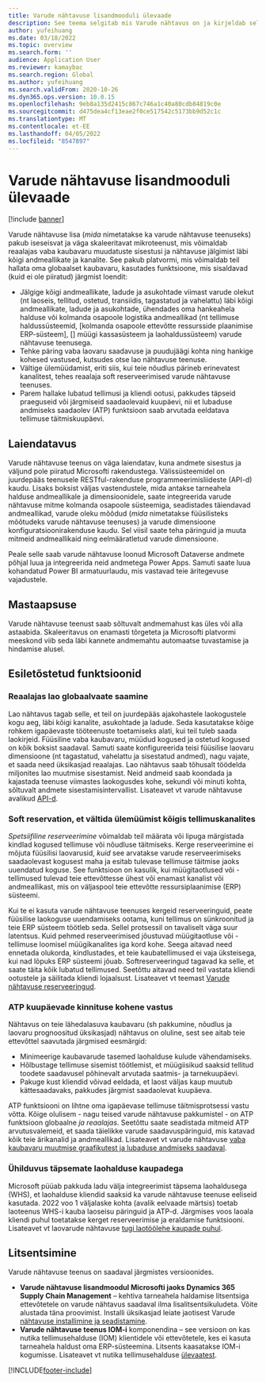 ```yaml
---
title: Varude nähtavuse lisandmooduli ülevaade
description: See teema selgitab mis Varude nähtavus on ja kirjeldab selle funktsioone.
author: yufeihuang
ms.date: 03/18/2022
ms.topic: overview
ms.search.form: ''
audience: Application User
ms.reviewer: kamaybac
ms.search.region: Global
ms.author: yufeihuang
ms.search.validFrom: 2020-10-26
ms.dyn365.ops.version: 10.0.15
ms.openlocfilehash: 9eb8a135d2415c867c746a1c40a80cdb84819c0e
ms.sourcegitcommit: d475dea4cf13eae2f0ce517542c5173bb9d52c1c
ms.translationtype: MT
ms.contentlocale: et-EE
ms.lasthandoff: 04/05/2022
ms.locfileid: "8547897"
---
```

# <a name="inventory-visibility-add-in-overview"></a>Varude nähtavuse lisandmooduli ülevaade

[!include [banner](../includes/banner.md)]

Varude nähtavuse lisa (*mida* nimetatakse ka varude nähtavuse teenuseks) pakub iseseisvat ja väga skaleeritavat mikroteenust, mis võimaldab reaalajas vaba kaubavaru muudatuste sisestusi ja nähtavuse jälgimist läbi kõigi andmeallikate ja kanalite. See pakub platvormi, mis võimaldab teil hallata oma globaalset kaubavaru, kasutades funktsioone, mis sisaldavad (kuid ei ole piiratud) järgmist loendit:

- Jälgige kõigi andmeallikate, ladude ja asukohtade viimast varude olekut (nt laoseis, tellitud, ostetud, transiidis, tagastatud ja vahelattu) läbi kõigi andmeallikate, ladude ja asukohtade, ühendades oma hankeahela halduse või kolmanda osapoole logistika andmeallikad (nt tellimuse haldussüsteemid, \[kolmanda osapoole ettevõtte ressursside plaanimise ERP-süsteem\], \[\] müügi kassasüsteem ja laohaldussüsteem) varude nähtavuse teenusega.
- Tehke päring vaba laovaru saadavuse ja puudujäägi kohta ning hankige kohesed vastused, kutsudes otse lao nähtavuse teenuse.
- Vältige ülemüüdamist, eriti siis, kui teie nõudlus pärineb erinevatest kanalitest, tehes reaalaja soft reserveerimised varude nähtavuse teenuses.
- Parem hallake lubatud tellimusi ja kliendi ootusi, pakkudes täpseid praeguseid või järgmiseid saadaolevaid kuupäevi, nii et lubaduse andmiseks saadaolev (ATP) funktsioon saab arvutada eeldatava tellimuse täitmiskuupäevi.

## <a name="extensibility"></a>Laiendatavus

Varude nähtavuse teenus on väga laiendatav, kuna andmete sisestus ja väljund pole piiratud Microsofti rakendustega. Välissüsteemidel on juurdepääs teenusele RESTful-rakenduse programmeerimisliideste (API-d) kaudu. Lisaks boksist väljas vastendustele, mida antakse tarneahela halduse andmeallikale ja dimensioonidele, saate integreerida varude nähtavuse mitme kolmanda osapoole süsteemiga, seadistades täiendavad andmeallikad, varude oleku mõõdud (*mida* nimetatakse füüsilisteks mõõtudeks varude nähtavuse teenuses) ja varude dimensioone konfiguratsioonirakenduse kaudu. Sel viisil saate teha päringuid ja muuta mitmeid andmeallikaid ning eelmääratletud varude dimensioone.

Peale selle saab varude nähtavuse loonud Microsoft Dataverse andmete põhjal luua ja integreerida neid andmetega Power Apps. Samuti saate luua kohandatud Power BI armatuurlaudu, mis vastavad teie äritegevuse vajadustele.

## <a name="scalability"></a>Mastaapsuse

Varude nähtavuse teenust saab sõltuvalt andmemahust kas üles või alla astaabida. Skaleeritavus on enamasti tõrgeteta ja Microsofti platvormi meeskond viib seda läbi kannete andmemahtu automaatse tuvastamise ja hindamise alusel.

## <a name="feature-highlights"></a>Esiletõstetud funktsioonid

### <a name="get-a-global-view-of-real-time-inventory"></a>Reaalajas lao globaalvaate saamine

Lao nähtavus tagab selle, et teil on juurdepääs ajakohastele laokogustele kogu aeg, läbi kõigi kanalite, asukohtade ja ladude. Seda kasutatakse kõige rohkem igapäevaste tööteenuste toetamiseks alati, kui teil tuleb saada laokirjeid. Füüsiline vaba kaubavaru, müüdud kogused ja ostetud kogused on kõik boksist saadaval. Samuti saate konfigureerida teisi füüsilise laovaru dimensioone (nt tagastatud, vahelattu ja sisestatud andmed), nagu vajate, et saada need üksikasjad reaalajas. Lao nähtavus saab tõhusalt töödelda miljonites lao muutmise sisestamist. Neid andmeid saab koondada ja kajastada teenuse viimastes laokogusdes kohe, sekundi või minuti kohta, sõltuvalt andmete sisestamisintervallist. Lisateavet vt varude nähtavuse avalikud [API-d](inventory-visibility-api.md).

### <a name="soft-reservation-to-avoid-overselling-across-all-order-channels"></a>Soft reservation, et vältida ülemüümist kõigis tellimuskanalites

*Spetsiifiline reserveerimine* võimaldab teil määrata või lipuga märgistada kindlad kogused tellimuse või nõudluse täitmiseks. Kerge reserveerimine ei mõjuta füüsilisi laovarusid, *kuid* see arvatakse varude reserveerimiseks saadaolevast kogusest maha ja esitab tulevase tellimuse täitmise jaoks uuendatud koguse. See funktsioon on kasulik, kui müügitaotlused või -tellimused tulevad teie ettevõttesse ühest või enamast kanalist või andmeallikast, mis on väljaspool teie ettevõtte ressursiplaanimise (ERP) süsteemi.

Kui te ei kasuta varude nähtavuse teenuses kergeid reserveeringuid, peate füüsilise laokoguse uuendamiseks ootama, kuni tellimus on sünkroonitud ja teie ERP süsteem töötleb seda. Sellel protsessil on tavaliselt väga suur latentsus. Kuid pehmed reserveerimised jõustuvad müügitaotluse või -tellimuse loomisel müügikanalites iga kord kohe. Seega aitavad need ennetada olukorda, kindlustades, et teie kaubatellimused ei vaja üksteisega, kui nad lõpuks ERP süsteemi jõuab. Softreserveeringud tagavad ka selle, et saate täita kõik lubatud tellimused. Seetõttu aitavad need teil vastata kliendi ootustele ja säilitada kliendi lojaalsust. Lisateavet vt teemast [Varude nähtavuse reserveeringud](inventory-visibility-reservations.md).

### <a name="immediate-response-of-atp-dates-confirmation"></a>ATP kuupäevade kinnituse kohene vastus

Nähtavus on teie lähedalasuva kaubavaru (sh pakkumine, nõudlus ja laovaru prognoositud üksikasjad) nähtavus on oluline, sest see aitab teie ettevõttel saavutada järgmised eesmärgid:

- Minimeerige kaubavarude tasemed laohalduse kulude vähendamiseks.
- Hõlbustage tellimuse sisemist töötlemist, et müügiisikud saaksid tellitud toodete saadavusel põhinevalt arvutada saatmis- ja tarnekuupäevi.
- Pakuge kust kliendid võivad eeldada, et laost väljas kaup muutub kättesaadavaks, pakkudes järgmist saadaolevat kuupäeva.

ATP funktsiooni on lihtne oma igapäevase tellimuse täitmisprotsessi vastu võtta. Kõige olulisem - nagu teised varude nähtavuse pakkumistel - on ATP funktsioon globaalne *ja reaalajas*. Seetõttu saate seadistada mitmeid ATP arvutusvalemeid, et saada täielikke varude saadavuspäringuid, mis katavad kõik teie ärikanalid ja andmeallikad. Lisateavet vt varude nähtavuse [vaba kaubavaru muutmise graafikutest ja lubaduse andmiseks saadaval](inventory-visibility-available-to-promise.md).

### <a name="compatibility-with-advanced-warehouse-management-items"></a>Ühilduvus täpsemate laohalduse kaupadega

Microsoft püüab pakkuda ladu välja integreerimist täpsema laohaldusega (WHS), et laohalduse kliendid saaksid ka varude nähtavuse teenuse eeliseid kasutada. 2022 voo 1 väljalaske kohta (avalik eelvaade märtsis) toetab laoteenus WHS-i kauba laoseisu päringuid ja ATP-d. Järgmises voos laoala kliendi puhul toetatakse kerget reserveerimise ja eraldamise funktsiooni. Lisateavet vt laovarude nähtavuse [tugi laotöölehe kaupade puhul](inventory-visibility-whs-support.md).

## <a name="licensing"></a>Litsentsimine

Varude nähtavuse teenus on saadaval järgmistes versioonides.

- **Varude nähtavuse lisandmoodul Microsofti jaoks Dynamics 365 Supply Chain Management** – kehtiva tarneahela haldamise litsentsiga ettevõtetele on varude nähtavus saadaval ilma lisalitsentsikuludeta. Võite alustada täna proovimist. Installi üksikasjad leiate jaotisest Varude [nähtavuse installimine ja seadistamine](inventory-visibility-setup.md).
- **Varude nähtavuse teenus IOM-i** komponendina – see versioon on kas nutika tellimusehalduse (IOM) klientidele või ettevõtetele, kes ei kasuta tarneahela haldust oma ERP-süsteemina. Litsents kaasatakse IOM-i kogumisse. Lisateavet vt nutika tellimusehalduse [ülevaatest](/dynamics365/intelligent-order-management/overview).

[!INCLUDE[footer-include](../../includes/footer-banner.md)]
